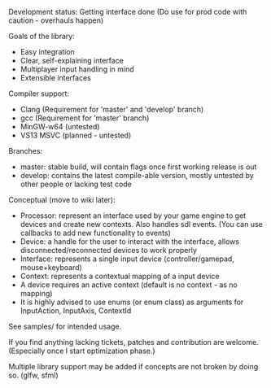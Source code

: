 Development status: Getting interface done (Do use for prod code with caution - overhauls happen)

Goals of the library:
* Easy integration
* Clear, self-explaining interface
* Multiplayer input handling in mind
* Extensible interfaces


Compiler support:
* Clang (Requirement for 'master' and 'develop' branch)
* gcc (Requirement for 'master' branch)
* MinGW-w64 (untested)
* VS13 MSVC (planned - untested)

Branches:
* master: stable build, will contain flags once first working release is out
* develop: contains the latest compile-able version, mostly untested by other people or lacking test code


Conceptual (move to wiki later):
* Processor: represent an interface used by your game engine to get devices and create new contexts. Also handles sdl events. (You can use callbacks to add new functionality to events)
* Device: a handle for the user to interact with the interface, allows disconnected/reconnected devices to work properly
* Interface: represents a single input device (controller/gamepad, mouse+keyboard)
* Context: represents a contextual mapping of a input device
* A device requires an active context (default is no context - as no mapping)
* It is highly advised to use enums (or enum class) as arguments for InputAction, InputAxis, ContextId

See samples/ for intended usage.

If you find anything lacking tickets, patches and contribution are welcome. (Especially once I start optimization phase.)

Multiple library support may be added if concepts are not broken by doing so. (glfw, sfml)

